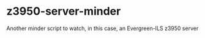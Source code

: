 z3950-server-minder
===================

Another minder script to watch, in this case, an Evergreen-ILS z3950 server